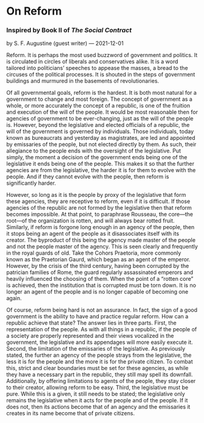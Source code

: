 # On Reform
### Inspired by Book II of *The Social Contract*

by S. F. Augustine (guest writer) — 2021-12-01

Reform.
It is perhaps the most used buzzword of government and politics.
It is circulated in circles of liberals and conservatives alike.
It is a word tailored into politicians’ speeches to appease the masses, a bread to the circuses of the political processes.
It is shouted in the steps of government buildings and murmured in the basements of revolutionaries.

Of all governmental goals, reform is the hardest.
It is both most natural for a government to change and most foreign.
The concept of government as a whole, or more accurately the concept of a republic, is one of the fruition and execution of the will of the people.
It would be most reasonable then for agencies of government to be ever-changing, just as the will of the people is.
However, beyond the legislative and elected officials of a republic, the will of the government is governed by individuals.
Those individuals, today known as bureaucrats and yesterday as magistrates, are led and appointed by emissaries of the people, but not elected directly by them.
As such, their allegiance to the people ends with the oversight of the legislative.
Put simply, the moment a decision of the government ends being one of the legislative it ends being one of the people.
This makes it so that the further agencies are from the legislative, the harder it is for them to evolve with the people.
And if they cannot evolve with the people, then reform is significantly harder.

However, so long as it is the people by proxy of the legislative that form these agencies, they are receptive to reform, even if it is difficult.
If those agencies of the republic are not formed by the legislative then that reform becomes impossible.
At that point, to paraphrase Rousseau, the core—the root—of the organization is rotten, and will always bear rotted fruit.
Similarly, if reform is forgone long enough in an agency of the people, then it stops being an agent of the people as it disassociates itself with its creator.
The byproduct of this being the agency made master of the people and not the people master of the agency.
This is seen clearly and frequently in the royal guards of old.
Take the Cohors Praetoria, more commonly known as the Praetorian Gaurd, which began as an agent of the emperor.
However, by the crisis of the third century, having been corrupted by the patrician families of Rome, the guard regularly assassinated emperors and heavily influenced the choosing of them.
When the point of a “rotten core” is achieved, then the institution that is corrupted must be torn down. It is no longer an agent of the people and is no longer capable of becoming one again.

Of course, reform being hard is not an assurance.
In fact, the sign of a good government is the ability to have and practice regular reform.
How can a republic achieve that state? The answer lies in three parts.
First, the representation of the people.
As with all things in a republic, if the people of a society are properly represented and their views vocalized in the government, the legislative and its appendages will more easily execute it.
Second, the limitation of the emissaries of the legislative.
As previously stated, the further an agency of the people strays from the legislative, the less it is for the people and the more it is for the private citizen.
To combat this, strict and clear boundaries must be set for these agencies, as while they have a necessary part in the republic, they still may spell its downfall.
Additionally, by offering limitations to agents of the people, they stay closer to their creator, allowing reform to be easy.
Third, the legislative must be pure.
While this is a given, it still needs to be stated; the legislative only remains the legislative when it acts for the people and of the people.
If it does not, then its actions become that of an agency and the emissaries it creates in its name become that of private citizens.
